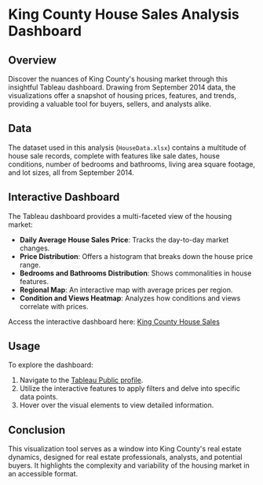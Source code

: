 # King County House Sales Analysis Dashboard

## Overview

Discover the nuances of King County's housing market through this insightful Tableau dashboard. Drawing from September 2014 data, the visualizations offer a snapshot of housing prices, features, and trends, providing a valuable tool for buyers, sellers, and analysts alike.

## Data

The dataset used in this analysis (`HouseData.xlsx`) contains a multitude of house sale records, complete with features like sale dates, house conditions, number of bedrooms and bathrooms, living area square footage, and lot sizes, all from September 2014.

## Interactive Dashboard

The Tableau dashboard provides a multi-faceted view of the housing market:

- **Daily Average House Sales Price**: Tracks the day-to-day market changes.
- **Price Distribution**: Offers a histogram that breaks down the house price range.
- **Bedrooms and Bathrooms Distribution**: Shows commonalities in house features.
- **Regional Map**: An interactive map with average prices per region.
- **Condition and Views Heatmap**: Analyzes how conditions and views correlate with prices.

Access the interactive dashboard here: [King County House Sales](https://public.tableau.com/app/profile/peymaneh.safaynikoo/viz/KingCountyHouseSale_17130866449300/KingCountyHouseSales?publish=yes)

## Usage

To explore the dashboard:
1. Navigate to the [Tableau Public profile](https://public.tableau.com/app/profile/peymaneh.safaynikoo/viz/KingCountyHouseSale_17130866449300/KingCountyHouseSales?publish=yes).
2. Utilize the interactive features to apply filters and delve into specific data points.
3. Hover over the visual elements to view detailed information.

## Conclusion

This visualization tool serves as a window into King County's real estate dynamics, designed for real estate professionals, analysts, and potential buyers. It highlights the complexity and variability of the housing market in an accessible format.




